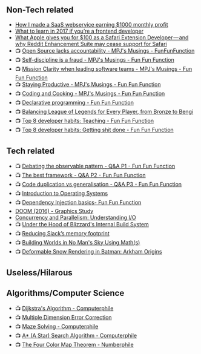 ## Non-Tech related
- [How I made a SaaS webservice earning $1000 monthly profit](https://hackernoon.com/how-i-made-a-saas-webservice-earning-1000-monthly-profit-6d2b782b95c8)
- [What to learn in 2017 if you’re a frontend developer](https://medium.com/@sapegin/what-to-learn-in-2017-if-youre-a-frontend-developer-b6cfef46effd)
- [What Apple gives you for $100 as a Safari Extension Developer — and why Reddit Enhancement Suite may cease support for Safari](https://medium.com/@honestbleeps/what-apple-gives-you-for-100-as-a-safari-extension-developer-and-why-reddit-enhancement-suite-6e2d829c2e52#.hj117n7z6)
- :tv: [Open Source lacks accountability - MPJ's Musings - FunFunFunction](https://youtu.be/fGqUzrs09vs)
- :tv: [Self-discipline is a fraud - MPJ's Musings - Fun Fun Function](https://youtu.be/kI5FYpwZMXU)
- :tv: [Mission Clarity when leading software teams - MPJ's Musings - Fun Fun Function](https://youtu.be/XQCsOymE2mE)
- :tv: [Staying Productive - MPJ's Musings - Fun Fun Function](https://youtu.be/Q-rKO2q8BGg)
- :tv: [Coding and Cooking - MPJ's Musings - Fun Fun Function](https://youtu.be/FSbImq-uzFk)
- :tv: [Declarative programming - Fun Fun Function](https://youtu.be/yGh0bjzj4IQ)
- :tv: [Balancing League of Legends for Every Player, from Bronze to Bengi](https://youtu.be/ii_Q4OCoHvU)
- :tv: [Top 8 developer habits: Teaching - Fun Fun Function](https://youtu.be/RleN-6uMF04)
- :tv: [Top 8 developer habits: Getting shit done - Fun Fun Function](https://youtu.be/mZNXkQxu9Rw)

## Tech related
- :tv: [Debating the observable pattern - Q&A P1 - Fun Fun Function](https://youtu.be/OQqouBWgpDA)
- :tv: [The best framework - Q&A P2 - Fun Fun Function](https://youtu.be/Bua8k_CcnuI)
- :tv: [Code duplication vs generalisation - Q&A P3 - Fun Fun Function](https://youtu.be/H5FdjjEjdZ4)
- :tv: [Introduction to Operating Systems](https://youtu.be/MzVGL44eq9w)
- :tv: [Dependency Injection basics- Fun Fun Function](https://youtu.be/0X1Ns2NRfks)
- [DOOM (2016) - Graphics Study](http://www.adriancourreges.com/blog/2016/09/09/doom-2016-graphics-study/)
- [Concurrency and Parallelism: Understanding I/O](https://blog.risingstack.com/concurrency-and-parallelism-understanding-i-o/)
- :tv: [Under the Hood of Blizzard's Internal Build System](https://youtu.be/Jxp0UcT_T68)
- :tv: [Reducing Slack’s memory footprint](https://slack.engineering/reducing-slacks-memory-footprint-4480fec7e8eb)
- :tv: [Building Worlds in No Man's Sky Using Math(s)](https://youtu.be/C9RyEiEzMiU)
- :tv: [Deformable Snow Rendering in Batman: Arkham Origins](https://youtu.be/87rg95XBalE)

## Useless/Hilarous

## Algorithms/Computer Science
- :tv: [Dijkstra's Algorithm - Computerphile](https://youtu.be/GazC3A4OQTE)
- :tv: [Multiple Dimension Error Correction](https://youtu.be/1_X-7BgHbE0)
- :tv: [Maze Solving - Computerphile](https://youtu.be/rop0W4QDOUI)
- :tv: [A* (A Star) Search Algorithm - Computerphile](https://youtu.be/ySN5Wnu88nE)
- :tv: [The Four Color Map Theorem - Numberphile](https://youtu.be/NgbK43jB4rQ)
